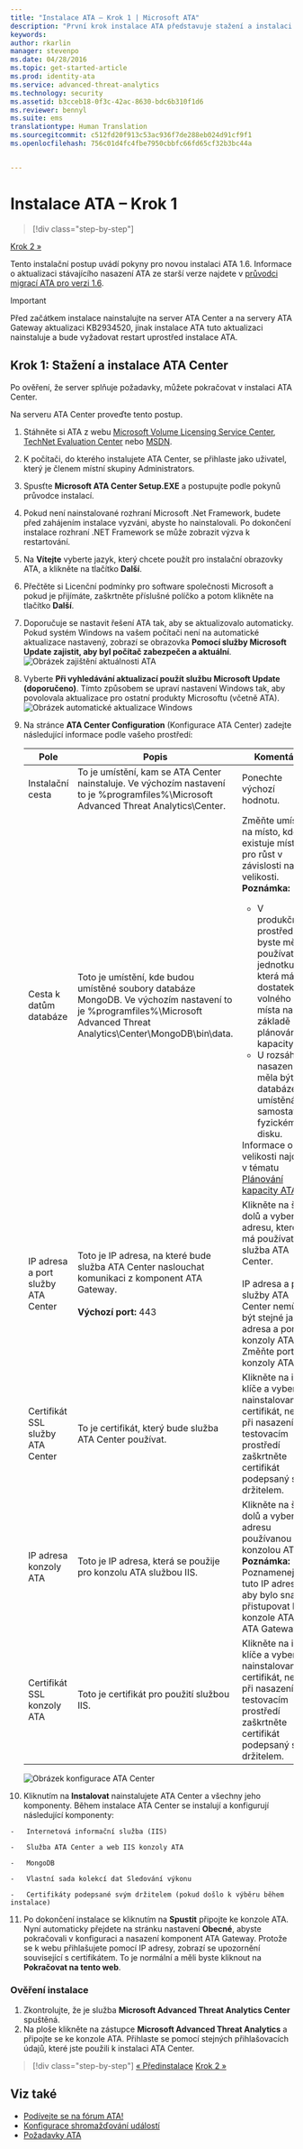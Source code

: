 ```yaml
---
title: "Instalace ATA – Krok 1 | Microsoft ATA"
description: "První krok instalace ATA představuje stažení a instalaci ATA Center na vybraný server."
keywords: 
author: rkarlin
manager: stevenpo
ms.date: 04/28/2016
ms.topic: get-started-article
ms.prod: identity-ata
ms.service: advanced-threat-analytics
ms.technology: security
ms.assetid: b3cceb18-0f3c-42ac-8630-bdc6b310f1d6
ms.reviewer: bennyl
ms.suite: ems
translationtype: Human Translation
ms.sourcegitcommit: c512fd20f913c53ac936f7de288eb024d91cf9f1
ms.openlocfilehash: 756c01d4fc4fbe7950cbbfc66fd65cf32b3bc44a


---
```


# Instalace ATA – Krok 1

>[!div class="step-by-step"]

[Krok 2 »](install-ata-step2.md)

Tento instalační postup uvádí pokyny pro novou instalaci ATA 1.6. Informace o aktualizaci stávajícího nasazení ATA ze starší verze najdete v [průvodci migrací ATA pro verzi 1.6](/advanced-threat-analytics/understand-explore/ata-update-1.6-migration-guide).

> [!IMPORTANT] 
> Před začátkem instalace nainstalujte na server ATA Center a na servery ATA Gateway aktualizaci KB2934520, jinak instalace ATA tuto aktualizaci nainstaluje a bude vyžadovat restart uprostřed instalace ATA.

## Krok 1: Stažení a instalace ATA Center
Po ověření, že server splňuje požadavky, můžete pokračovat v instalaci ATA Center.

Na serveru ATA Center proveďte tento postup.

1.  Stáhněte si ATA z webu [Microsoft Volume Licensing Service Center](https://www.microsoft.com/Licensing/servicecenter/default.aspx), [TechNet Evaluation Center](http://www.microsoft.com/evalcenter/) nebo [MSDN](https://msdn.microsoft.com/subscriptions/downloads).

2.  K počítači, do kterého instalujete ATA Center, se přihlaste jako uživatel, který je členem místní skupiny Administrators.

3.  Spusťte **Microsoft ATA Center Setup.EXE** a postupujte podle pokynů průvodce instalací.

4.  Pokud není nainstalované rozhraní Microsoft .Net Framework, budete před zahájením instalace vyzváni, abyste ho nainstalovali. Po dokončení instalace rozhraní .NET Framework se může zobrazit výzva k restartování.
5.  Na **Vítejte** vyberte jazyk, který chcete použít pro instalační obrazovky ATA, a klikněte na tlačítko **Další**.

6.  Přečtěte si Licenční podmínky pro software společnosti Microsoft a pokud je přijímáte, zaškrtněte příslušné políčko a potom klikněte na tlačítko **Další**.

7.  Doporučuje se nastavit řešení ATA tak, aby se aktualizovalo automaticky. Pokud systém Windows na vašem počítači není na automatické aktualizace nastavený, zobrazí se obrazovka **Pomocí služby Microsoft Update zajistit, aby byl počítač zabezpečen a aktuální**. 
    ![Obrázek zajištění aktuálnosti ATA](media/ata_ms_update.png)

8. Vyberte **Při vyhledávání aktualizací použít službu Microsoft Update (doporučeno)**. Tímto způsobem se upraví nastavení Windows tak, aby povolovala aktualizace pro ostatní produkty Microsoftu (včetně ATA). 
    ![Obrázek automatické aktualizace Windows](media/ata_installupdatesautomatically.png)

8.  Na stránce **ATA Center Configuration** (Konfigurace ATA Center) zadejte následující informace podle vašeho prostředí:

    |Pole|Popis|Komentáře|
    |---------|---------------|------------|
    |Instalační cesta|To je umístění, kam se ATA Center nainstaluje. Ve výchozím nastavení to je %programfiles%\Microsoft Advanced Threat Analytics\Center.|Ponechte výchozí hodnotu.|
    |Cesta k datům databáze|Toto je umístění, kde budou umístěné soubory databáze MongoDB. Ve výchozím nastavení to je %programfiles%\Microsoft Advanced Threat Analytics\Center\MongoDB\bin\data.|Změňte umístění na místo, kde existuje místo pro růst v závislosti na vaší velikosti. **Poznámka:** <ul><li>V produkčních prostředích byste měli používat jednotku, která má dostatek volného místa na základě plánování kapacity.</li><li>U rozsáhlých nasazení by měla být databáze umístěná na samostatném fyzickém disku.</li></ul>Informace o velikosti najdete v tématu [Plánování kapacity ATA](/advanced-threat-analytics/plan-design/ata-capacity-planning).|
    |IP adresa a port služby ATA Center|Toto je IP adresa, na které bude služba ATA Center naslouchat komunikaci z komponent ATA Gateway.<br /><br />**Výchozí port:** 443|Klikněte na šipku dolů a vyberte IP adresu, kterou má používat služba ATA Center.<br /><br />IP adresa a port služby ATA Center nemůžou být stejné jako IP adresa a port konzoly ATA. Změňte port konzoly ATA.|
    |Certifikát SSL služby ATA Center|To je certifikát, který bude služba ATA Center používat.|Klikněte na ikonu klíče a vyberte nainstalovaný certifikát, nebo při nasazení v testovacím prostředí zaškrtněte certifikát podepsaný svým držitelem.|
    |IP adresa konzoly ATA|Toto je IP adresa, která se použije pro konzolu ATA službou IIS.|Klikněte na šipku dolů a vyberte IP adresu používanou konzolou ATA. **Poznámka:** Poznamenejte si tuto IP adresu, aby bylo snazší přistupovat ke konzole ATA z ATA Gateway.|
    |Certifikát SSL konzoly ATA|Toto je certifikát pro použití službou IIS.|Klikněte na ikonu klíče a vyberte nainstalovaný certifikát, nebo při nasazení v testovacím prostředí zaškrtněte certifikát podepsaný svým držitelem.|

    ![Obrázek konfigurace ATA Center](media/ATA-Center-Configuration.JPG)

10.  Kliknutím na **Instalovat** nainstalujete ATA Center a všechny jeho komponenty.
    Během instalace ATA Center se instalují a konfigurují následující komponenty:

    -   Internetová informační služba (IIS)

    -   Služba ATA Center a web IIS konzoly ATA

    -   MongoDB

    -   Vlastní sada kolekcí dat Sledování výkonu

    -   Certifikáty podepsané svým držitelem (pokud došlo k výběru během instalace)

11.  Po dokončení instalace se kliknutím na **Spustit** připojte ke konzole ATA.
Nyní automaticky přejdete na stránku nastavení **Obecné**, abyste pokračovali v konfiguraci a nasazení komponent ATA Gateway.
Protože se k webu přihlašujete pomocí IP adresy, zobrazí se upozornění související s certifikátem. To je normální a měli byste kliknout na **Pokračovat na tento web**.

### Ověření instalace

1.  Zkontrolujte, že je služba **Microsoft Advanced Threat Analytics Center** spuštěná.
2.  Na ploše klikněte na zástupce **Microsoft Advanced Threat Analytics** a připojte se ke konzole ATA. Přihlaste se pomocí stejných přihlašovacích údajů, které jste použili k instalaci ATA Center.



>[!div class="step-by-step"]
[« Předinstalace](preinstall-ata.md)
[Krok 2 »](install-ata-step2.md)

## Viz také

- [Podívejte se na fórum ATA!](https://social.technet.microsoft.com/Forums/security/home?forum=mata)
- [Konfigurace shromažďování událostí](configure-event-collection.md)
- [Požadavky ATA](/advanced-threat-analytics/plan-design/ata-prerequisites)




<!--HONumber=Jul16_HO3-->


